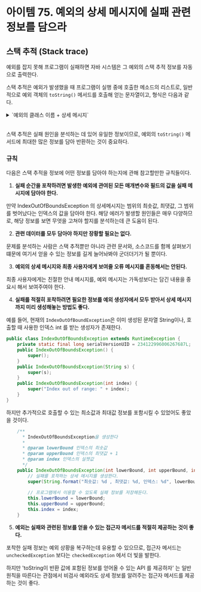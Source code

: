 # 아이템 75. 예외의 상세 메시지에 실패 관련 정보를 담으라

## 스택 추적 (Stack trace)

예외를 잡지 못해 프로그램이 실패하면 자바 시스템은 그 예외의 스택 추적 정보를 자동으로 출력한다. 

스택 추적은 예외가 발생했을 때 프로그램이 실행 중에 호출한 메소드의 리스트로, 일반적으로 예외 객체의 `toString()` 메서드를 호출해 얻는 문자열이고, 형식은 다음과 같다.

<details>
<summary>`예외의 클래스 이름 + 상세 메시지`</summary>

```
Exception in thread "main" com.baeldung.chainedexception.exceptions
  .NoLeaveGrantedException: Leave not sanctioned. 
    at com.baeldung.chainedexception.exceptions.MainClass
      .getLeave(MainClass.java:36) 
    at com.baeldung.chainedexception.exceptions.MainClass
      .main(MainClass.java:29) 
Caused by: com.baeldung.chainedexception.exceptions
  .TeamLeadUpsetException: Team lead Upset.
    at com.baeldung.chainedexception.exceptions.MainClass
  .howIsTeamLead(MainClass.java:44) 
    at com.baeldung.chainedexception.exceptions.MainClass
  .getLeave(MainClass.java:34) 
    ... 1 more
```
</details>
<br>


스택 추적은 실패 원인을 분석하는 데 있어 유일한 정보이므로, 예외의 `toString()` 메서드에 최대한 많은 정보를 담아 반환하는 것이 중요하다.

### 규칙

다음은 스택 추적을 정보에 어떤 정보를 담아야 하는지에 관해 참고할만한 규칙들이다.

1. **실패 순간을 포착하려면 발생한 예외에 관여된 모든 매개변수와 필드의 값을 실패 메시지에 담아야 한다.** 

만약 IndexOutOfBoundsException 의 상세메시지는 범위의 최솟값, 최댓값, 그 범위를 벗어났다는 인덱스의 값을 담아야 한다. 해당 에러가 발생할 원인들은 매우 다양하므로, 해당 정보를 보면 무엇을 고쳐야 할지를 분석하는데 큰 도움이 된다.

2. **관련 데이터를 모두 담아야 하지만 장황할 필요는 없다.**

문제를 분석하는 사람은 스택 추적뿐만 아니라 관련 문서와, 소스코드를 함께 살펴보기 떄문에 여기서 얻을 수 있는 정보를 길게 늘어놔봐야 군더더기가 될 뿐이다.

3. **예외의 상세 메시지와 최종 사용자에게 보여줄 오류 메시지를 혼동해서는 안된다.**

최종 사용자에게는 친절한 안내 메시지를, 예외 메시지는 가독성보다는 담긴 내용을 중요시 해서 보여주여야 한다.

4. **실패를 적절히 포착하려면 필요한 정보를 예외 생성자에서 모두 받아서 상세 메시지까지 미리 생성해놓는 방법도 좋다.**

예를 들어, 현재의 `IndexOutOfBoundException`은 이미 생성된 문자열 String이나, 호출할 때 사용한 인덱스 int 를 받는 생성자가 존재한다.

```Java
public class IndexOutOfBoundsException extends RuntimeException {
    private static final long serialVersionUID = 234122996006267687L;
    public IndexOutOfBoundsException() {
        super();
    }
    public IndexOutOfBoundsException(String s) {
        super(s);
    }
    public IndexOutOfBoundsException(int index) {
        super("Index out of range: " + index);
    }
}
```

하지만 추가적으로 호출할 수 있는 최소값과 최대값 정보를 포함시킬 수 있었어도 좋았을 것이다.

```JAVA
    /**
      * IndexOutOfBoundsException을 생성한다
      * 
      * @param lowerBound 인덱스의 최솟값
      * @param upperBound 인덱스의 최댓값 + 1
      * @param index 인덱스의 실젯값
      */
    public IndexOutOfBoundsException(int lowerBound, int upperBound, int index){
        // 실패를 포착하는 상세 메시지를 생성한다.
        super(String.format("최솟값: %d , 최댓값: %d, 인덱스: %d", lowerBound, upperBound, index));
        
        // 프로그램에서 이용할 수 있도록 실패 정보를 저장해둔다.
        this.lowerBound = lowerBound;
        this.upperBound = upperBound;
        this.index = index;
    }
```

5. **예외는 실패와 관련된 정보를 얻을 수 있는 접근자 메서드를 적절히 제공하는 것이 좋다.**

포착한 실패 정보는 예외 상황을 복구하는데 유용할 수 있으므로, 접근자 메서드는 `uncheckedException` 보다는 `checkedException` 에서 더 빛을 발한다. 

하지만 'toString이 반환 값에 포함된 정보를 얻어올 수 있는 API 를 제공하자' 는 일반원칙을 따른다는 관점에서 비검사 예외라도 상세 정보를 알려주는 접근자 메서드를 제공하는 것이 좋다.

